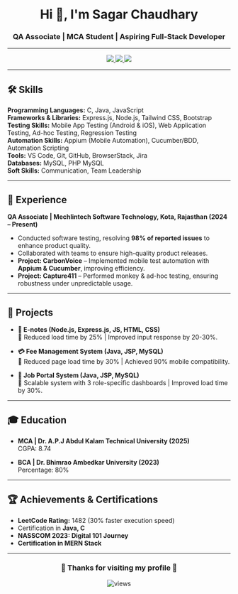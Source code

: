 <h1 align="center">Hi 👋, I'm Sagar Chaudhary</h1>
<h3 align="center">QA Associate | MCA Student | Aspiring Full-Stack Developer</h3>

---

<p align="center">
  <a href="mailto:sagar.chaudhary25008@gmail.com">
    <img src="https://img.shields.io/badge/📧 Email Me-D14836?style=for-the-badge&logo=gmail&logoColor=white" />
  </a>
  <a href="https://linkedin.com/in/sagar-my">
    <img src="https://img.shields.io/badge/💼 LinkedIn-0A66C2?style=for-the-badge&logo=linkedin&logoColor=white" />
  </a>
  <a href="https://github.com/sagar-my">
    <img src="https://img.shields.io/badge/🐙 GitHub-181717?style=for-the-badge&logo=github&logoColor=white" />
  </a>
</p>

---

## 🛠 Skills

**Programming Languages:** C, Java, JavaScript  
**Frameworks & Libraries:** Express.js, Node.js, Tailwind CSS, Bootstrap  
**Testing Skills:** Mobile App Testing (Android & iOS), Web Application Testing, Ad-hoc Testing, Regression Testing  
**Automation Skills:** Appium (Mobile Automation), Cucumber/BDD, Automation Scripting  
**Tools:** VS Code, Git, GitHub, BrowserStack, Jira  
**Databases:** MySQL, PHP MySQL  
**Soft Skills:** Communication, Team Leadership  

---

## 💼 Experience

**QA Associate | Mechlintech Software Technology, Kota, Rajasthan (2024 – Present)**  
- Conducted software testing, resolving **98% of reported issues** to enhance product quality.  
- Collaborated with teams to ensure high-quality product releases.  
- **Project: CarbonVoice** – Implemented mobile test automation with **Appium & Cucumber**, improving efficiency.  
- **Project: Capture411** – Performed monkey & ad-hoc testing, ensuring robustness under unpredictable usage.  

---

## 📂 Projects

- **📘 E-notes (Node.js, Express.js, JS, HTML, CSS)**  
  🔹 Reduced load time by 25% | Improved input response by 20-30%.  

- **💳 Fee Management System (Java, JSP, MySQL)**  
  🔹 Reduced page load time by 30% | Achieved 90% mobile compatibility.  

- **💼 Job Portal System (Java, JSP, MySQL)**  
  🔹 Scalable system with 3 role-specific dashboards | Improved load time by 30%.  

---

## 🎓 Education

- **MCA | Dr. A.P.J Abdul Kalam Technical University (2025)**  
  CGPA: 8.74  

- **BCA | Dr. Bhimrao Ambedkar University (2023)**  
  Percentage: 80%  

---

## 🏆 Achievements & Certifications

- **LeetCode Rating:** 1482 (30% faster execution speed)  
- Certification in **Java, C**  
- **NASSCOM 2023: Digital 101 Journey**  
- **Certification in MERN Stack**  

---

<h3 align="center">💖 Thanks for visiting my profile 💖</h3>
<p align="center">
  <img src="https://komarev.com/ghpvc/?username=sagar-my&label=Profile%20views&color=0e75b6&style=flat" alt="views" />
</p>
